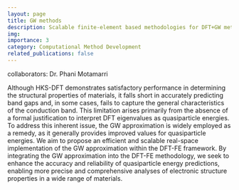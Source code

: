 ```yaml
---
layout: page
title: GW methods
description: Scalable finite-element based methodologies for DFT+GW methods.
img:
importance: 3
category: Computational Method Development
related_publications: false
---
```


collaborators: Dr. Phani Motamarri

Although HKS-DFT demonstrates satisfactory performance in determining the structural properties of materials, it falls short in accurately predicting band gaps and, in some cases, fails to capture the general characteristics of the conduction band. This limitation arises primarily from the absence of a formal justification to interpret DFT eigenvalues as quasiparticle energies. To address this inherent issue, the GW approximation is widely employed as a remedy, as it generally provides improved values for quasiparticle energies. We aim to propose an efficient and scalable real-space implementation of the GW approximation within the DFT-FE framework. By integrating the GW approximation into the DFT-FE methodology, we seek to enhance the accuracy and reliability of quasiparticle energy predictions, enabling more precise and comprehensive analyses of electronic structure properties in a wide range of materials.
